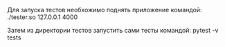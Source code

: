 
Для запуска тестов необхожимо поднять приложение командой:
./tester.so 127.0.0.1 4000

Затем из директории тестов запустить сами тесты командой:
pytest -v tests
